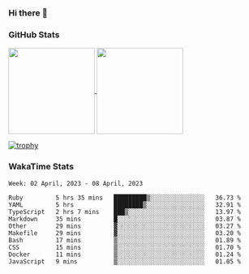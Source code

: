 ### Hi there 👋

### GitHub Stats

<a href="https://github.com/anuraghazra/github-readme-stats">
  <img align="center" height="170px" src="https://github-readme-stats.vercel.app/api/top-langs/?username=tksfjt1024&layout=compact&count_private=true&show_icons=true&show_icons=true&theme=graywhite" />
</a>
<a href="https://github.com/anuraghazra/github-readme-stats">
  <img align="center" height="170px" src="https://github-readme-stats.vercel.app/api?username=tksfjt1024&count_private=true&show_icons=true&show_icons=true&theme=graywhite" />
</a>

[![trophy](https://github-profile-trophy.vercel.app/?username=tksfjt1024)](https://github.com/ryo-ma/github-profile-trophy)

### WakaTime Stats

<!--START_SECTION:waka-->
```text
Week: 02 April, 2023 - 08 April, 2023

Ruby         5 hrs 35 mins   █████████▒░░░░░░░░░░░░░░░   36.73 % 
YAML         5 hrs           ████████▒░░░░░░░░░░░░░░░░   32.91 % 
TypeScript   2 hrs 7 mins    ███▒░░░░░░░░░░░░░░░░░░░░░   13.97 % 
Markdown     35 mins         █░░░░░░░░░░░░░░░░░░░░░░░░   03.87 % 
Other        29 mins         ▓░░░░░░░░░░░░░░░░░░░░░░░░   03.27 % 
Makefile     29 mins         ▓░░░░░░░░░░░░░░░░░░░░░░░░   03.20 % 
Bash         17 mins         ▒░░░░░░░░░░░░░░░░░░░░░░░░   01.89 % 
CSS          15 mins         ▒░░░░░░░░░░░░░░░░░░░░░░░░   01.70 % 
Docker       11 mins         ▒░░░░░░░░░░░░░░░░░░░░░░░░   01.24 % 
JavaScript   9 mins          ▒░░░░░░░░░░░░░░░░░░░░░░░░   01.05 % 
```
<!--END_SECTION:waka-->

